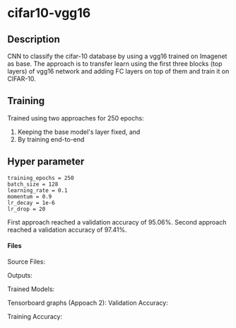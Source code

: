 # cifar10-vgg16

## Description
CNN to classify the cifar-10 database by using a vgg16 trained on Imagenet as base.
The approach is to transfer learn using the first three blocks (top layers) of vgg16 network and adding FC layers on top of them and train it on CIFAR-10. 

## Training
Trained using two approaches for 250 epochs:
1. Keeping the base model's layer fixed, and
2. By training end-to-end

## Hyper parameter
    training_epochs = 250
    batch_size = 128
    learning_rate = 0.1
    momentum = 0.9
    lr_decay = 1e-6
    lr_drop = 20


First approach reached a validation accuracy of 95.06%. 
Second approach reached a validation accuracy of 97.41%. 

#### Files
Source Files:

Outputs:



Trained Models:

Tensorboard graphs (Appoach 2):
Validation Accuracy:

Training Accuracy:

